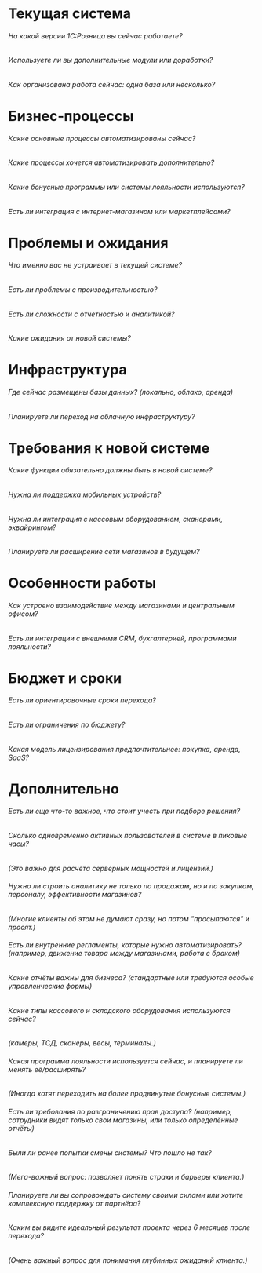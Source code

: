 # Текущая система
###### На какой версии 1С:Розница вы сейчас работаете?

###### Используете ли вы дополнительные модули или доработки?

###### Как организована работа сейчас: одна база или несколько?


# Бизнес-процессы
###### Какие основные процессы автоматизированы сейчас?

###### Какие процессы хочется автоматизировать дополнительно?

###### Какие бонусные программы или системы лояльности используются?

###### Есть ли интеграция с интернет-магазином или маркетплейсами?


# Проблемы и ожидания
###### Что именно вас не устраивает в текущей системе?

###### Есть ли проблемы с производительностью?

###### Есть ли сложности с отчетностью и аналитикой?

###### Какие ожидания от новой системы?


# Инфраструктура
###### Где сейчас размещены базы данных? (локально, облако, аренда)

###### Планируете ли переход на облачную инфраструктуру?


# Требования к новой системе
###### Какие функции обязательно должны быть в новой системе?

###### Нужна ли поддержка мобильных устройств?

###### Нужна ли интеграция с кассовым оборудованием, сканерами, эквайрингом?

###### Планируете ли расширение сети магазинов в будущем?


# Особенности работы
###### Как устроено взаимодействие между магазинами и центральным офисом?

###### Есть ли интеграции с внешними CRM, бухгалтерией, программами лояльности?


# Бюджет и сроки
###### Есть ли ориентировочные сроки перехода?

###### Есть ли ограничения по бюджету?

###### Какая модель лицензирования предпочтительнее: покупка, аренда, SaaS?


# Дополнительно
###### Есть ли еще что-то важное, что стоит учесть при подборе решения?

###### Сколько одновременно активных пользователей в системе в пиковые часы?
_(Это важно для расчёта серверных мощностей и лицензий.)_

###### Нужно ли строить аналитику не только по продажам, но и по закупкам, персоналу, эффективности магазинов?
_(Многие клиенты об этом не думают сразу, но потом "просыпаются" и просят.)_

###### Есть ли внутренние регламенты, которые нужно автоматизировать? (например, движение товара между магазинами, работа с браком)

###### Какие отчёты важны для бизнеса? (стандартные или требуются особые управленческие формы)

###### Какие типы кассового и складского оборудования используются сейчас?
_(камеры, ТСД, сканеры, весы, терминалы.)_

###### Какая программа лояльности используется сейчас, и планируете ли менять её/расширять?
_(Иногда хотят переходить на более продвинутые бонусные системы.)_

###### Есть ли требования по разграничению прав доступа? (например, сотрудники видят только свои магазины, или только определённые отчёты)

###### Были ли ранее попытки смены системы? Что пошло не так?
_(Мега-важный вопрос: позволяет понять страхи и барьеры клиента.)_

###### Планируете ли вы сопровождать систему своими силами или хотите комплексную поддержку от партнёра?

###### Каким вы видите идеальный результат проекта через 6 месяцев после перехода?
_(Очень важный вопрос для понимания глубинных ожиданий клиента.)_
